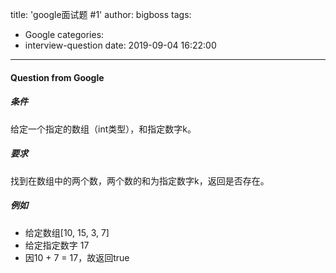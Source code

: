title: 'google面试题  #1'
author: bigboss
tags:
  - Google
categories:
  - interview-question
date: 2019-09-04 16:22:00
---
#### Question from Google

##### 条件
给定一个指定的数组（int类型），和指定数字k。

##### 要求
找到在数组中的两个数，两个数的和为指定数字k，返回是否存在。

##### 例如
- 给定数组[10, 15, 3, 7]  
- 给定指定数字 17  
- 因10 + 7 = 17，故返回true
